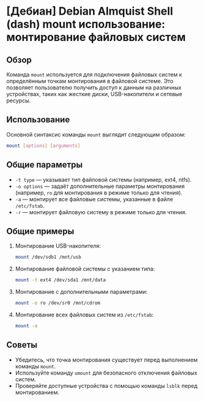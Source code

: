 # [Дебиан] Debian Almquist Shell (dash) mount использование: монтирование файловых систем

## Обзор
Команда `mount` используется для подключения файловых систем к определённым точкам монтирования в файловой системе. Это позволяет пользователю получить доступ к данным на различных устройствах, таких как жесткие диски, USB-накопители и сетевые ресурсы.

## Использование
Основной синтаксис команды `mount` выглядит следующим образом:

```sh
mount [options] [arguments]
```

## Общие параметры
- `-t type` — указывает тип файловой системы (например, ext4, ntfs).
- `-o options` — задаёт дополнительные параметры монтирования (например, `ro` для монтирования в режиме только для чтения).
- `-a` — монтирует все файловые системы, указанные в файле `/etc/fstab`.
- `-r` — монтирует файловую систему в режиме только для чтения.

## Общие примеры
1. Монтирование USB-накопителя:
   ```sh
   mount /dev/sdb1 /mnt/usb
   ```

2. Монтирование файловой системы с указанием типа:
   ```sh
   mount -t ext4 /dev/sda1 /mnt/data
   ```

3. Монтирование с дополнительными параметрами:
   ```sh
   mount -o ro /dev/sr0 /mnt/cdrom
   ```

4. Монтирование всех файловых систем из `/etc/fstab`:
   ```sh
   mount -a
   ```

## Советы
- Убедитесь, что точка монтирования существует перед выполнением команды `mount`.
- Используйте команду `umount` для безопасного отключения файловых систем.
- Проверяйте доступные устройства с помощью команды `lsblk` перед монтированием.